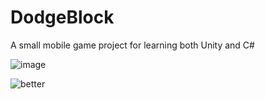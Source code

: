 # DodgeBlock
A small mobile game project for learning both Unity and C#


![image](https://github.com/ros4beth/DodgeBlock/assets/90850222/95493def-3368-496d-a4de-c85df254799f)



![better](https://github.com/ros4beth/DodgeBlock/assets/90850222/ad284827-de62-4875-a253-2f0b089b5cd9)
